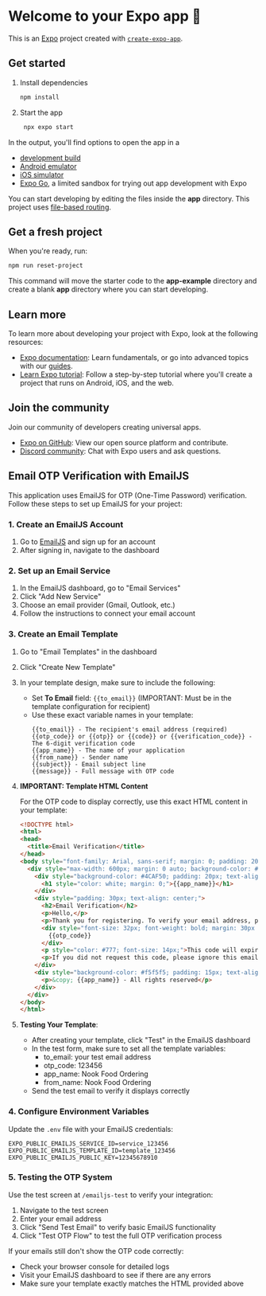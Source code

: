 # Welcome to your Expo app 👋

This is an [Expo](https://expo.dev) project created with [`create-expo-app`](https://www.npmjs.com/package/create-expo-app).

## Get started

1. Install dependencies

   ```bash
   npm install
   ```

2. Start the app

   ```bash
    npx expo start
   ```

In the output, you'll find options to open the app in a

- [development build](https://docs.expo.dev/develop/development-builds/introduction/)
- [Android emulator](https://docs.expo.dev/workflow/android-studio-emulator/)
- [iOS simulator](https://docs.expo.dev/workflow/ios-simulator/)
- [Expo Go](https://expo.dev/go), a limited sandbox for trying out app development with Expo

You can start developing by editing the files inside the **app** directory. This project uses [file-based routing](https://docs.expo.dev/router/introduction).

## Get a fresh project

When you're ready, run:

```bash
npm run reset-project
```

This command will move the starter code to the **app-example** directory and create a blank **app** directory where you can start developing.

## Learn more

To learn more about developing your project with Expo, look at the following resources:

- [Expo documentation](https://docs.expo.dev/): Learn fundamentals, or go into advanced topics with our [guides](https://docs.expo.dev/guides).
- [Learn Expo tutorial](https://docs.expo.dev/tutorial/introduction/): Follow a step-by-step tutorial where you'll create a project that runs on Android, iOS, and the web.

## Join the community

Join our community of developers creating universal apps.

- [Expo on GitHub](https://github.com/expo/expo): View our open source platform and contribute.
- [Discord community](https://chat.expo.dev): Chat with Expo users and ask questions.

## Email OTP Verification with EmailJS

This application uses EmailJS for OTP (One-Time Password) verification. Follow these steps to set up EmailJS for your project:

### 1. Create an EmailJS Account

1. Go to [EmailJS](https://www.emailjs.com/) and sign up for an account
2. After signing in, navigate to the dashboard

### 2. Set up an Email Service

1. In the EmailJS dashboard, go to "Email Services"
2. Click "Add New Service"
3. Choose an email provider (Gmail, Outlook, etc.)
4. Follow the instructions to connect your email account

### 3. Create an Email Template

1. Go to "Email Templates" in the dashboard
2. Click "Create New Template"
3. In your template design, make sure to include the following:
   - Set **To Email** field: `{{to_email}}` (IMPORTANT: Must be in the template configuration for recipient)
   - Use these exact variable names in your template:
     ```
     {{to_email}} - The recipient's email address (required)
     {{otp_code}} or {{otp}} or {{code}} or {{verification_code}} - The 6-digit verification code
     {{app_name}} - The name of your application 
     {{from_name}} - Sender name
     {{subject}} - Email subject line
     {{message}} - Full message with OTP code
     ```

4. **IMPORTANT: Template HTML Content**
   
   For the OTP code to display correctly, use this exact HTML content in your template:

   ```html
   <!DOCTYPE html>
   <html>
   <head>
     <title>Email Verification</title>
   </head>
   <body style="font-family: Arial, sans-serif; margin: 0; padding: 20px; color: #333;">
     <div style="max-width: 600px; margin: 0 auto; background-color: #ffffff; border-radius: 8px; overflow: hidden; box-shadow: 0 0 10px rgba(0,0,0,0.1);">
       <div style="background-color: #4CAF50; padding: 20px; text-align: center;">
         <h1 style="color: white; margin: 0;">{{app_name}}</h1>
       </div>
       <div style="padding: 30px; text-align: center;">
         <h2>Email Verification</h2>
         <p>Hello,</p>
         <p>Thank you for registering. To verify your email address, please use the following code:</p>
         <div style="font-size: 32px; font-weight: bold; margin: 30px 0; padding: 15px; background-color: #f8f8f8; border-radius: 8px; letter-spacing: 5px;">
           {{otp_code}}
         </div>
         <p style="color: #777; font-size: 14px;">This code will expire in 15 minutes.</p>
         <p>If you did not request this code, please ignore this email.</p>
       </div>
       <div style="background-color: #f5f5f5; padding: 15px; text-align: center; font-size: 12px; color: #777;">
         <p>&copy; {{app_name}} - All rights reserved</p>
       </div>
     </div>
   </body>
   </html>
   ```

5. **Testing Your Template**:
   - After creating your template, click "Test" in the EmailJS dashboard
   - In the test form, make sure to set all the template variables:
     - to_email: your test email address
     - otp_code: 123456
     - app_name: Nook Food Ordering
     - from_name: Nook Food Ordering
   - Send the test email to verify it displays correctly

### 4. Configure Environment Variables

Update the `.env` file with your EmailJS credentials:

```
EXPO_PUBLIC_EMAILJS_SERVICE_ID=service_123456
EXPO_PUBLIC_EMAILJS_TEMPLATE_ID=template_123456
EXPO_PUBLIC_EMAILJS_PUBLIC_KEY=12345678910
```

### 5. Testing the OTP System

Use the test screen at `/emailjs-test` to verify your integration:
1. Navigate to the test screen
2. Enter your email address
3. Click "Send Test Email" to verify basic EmailJS functionality
4. Click "Test OTP Flow" to test the full OTP verification process

If your emails still don't show the OTP code correctly:
- Check your browser console for detailed logs
- Visit your EmailJS dashboard to see if there are any errors
- Make sure your template exactly matches the HTML provided above
